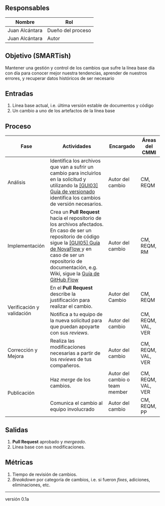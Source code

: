 ## Responsables

| Nombre  | Rol   |
|---------|-------|
| Juan Alcántara| Dueño del proceso |
| Juan Alcántara| Autor |

## Objetivo (SMARTish)
Mantener una gestión y control de los cambios que sufre la línea base día con
día para conocer mejor nuestra tendencias, aprender de nuestros errores, y
recuperar datos históricos de ser necesario

## Entradas
1. Línea base actual, i.e. última versión estable de documentos y código
2. Un cambio a uno de los artefactos de la línea base

## Proceso

<table>
  <thead>
    <tr>
      <th>Fase</th>
      <th>Actividades</th>
      <th>Encargado</th>
      <th>Áreas del CMMI</th>
    </tr>
  </thead>
  <tbody>
    <tr>
      <td>Análisis</td>
      <td> Identifica los archivos que van a sufrir un cambio para incluirlos
      en la solicitud y utilizando la <a
      href="https://github.com/novaDepto/Nova/wiki/%5BGUI11%5D-Gu%C3%ADa-de-versionado">[GUI03]
      Guía de versionado</a> identifica los cambios de versión
      necesarios.</td>
      <td>Autor del cambio</td>
      <td>CM, REQM</td>
    </tr>
    <tr>
      <td> Implementación </td>
      <td> Crea un <strong>Pull Request</strong> hacia el repositorio de los
      archivos afectados. En caso de ser un repositorio de código sigue la <a
      href="https://github.com/novaDepto/Nova/wiki/Gu%C3%ADa-de-Nova-Flow">[GUI05]
      Guía de NovaFlow </a> y en caso de ser un repositorio de documentación,
      e.g. Wiki, sigue la <a
      href="https://guides.github.com/introduction/flow/">Guía de GitHub
      Flow</a> </td>
      <td>Autor del cambio</td>
      <td>CM, REQM, RM</td>
    </tr>
    <tr>
      <td rowspan="2"> Verificación y validación </td>
      <td>En el <strong>Pull Request</strong> describe la justificación para
      realizar el cambio.</td>
      <td>Autor del Cambio</td>
      <td>CM, REQM</td>
    </tr>
    <tr>
      <td>Notifica a tu equipo de la nueva solicitud para que puedan apoyarte
      con sus <em>reviews</em>. </td>
      <td>Autor del cambio</td>
      <td>CM, REQM, VAL, VER </td>
    </tr>
    <tr>
      <td> Corrección y Mejora </td>
      <td>Realiza las modificaciones necesarias a partir de los
      <em>reviews</em> de tus compañeros.</td>
      <td>Autor del cambio</td>
      <td>CM, REQM, VAL, VER</td>
    </tr>
    <tr>
      <td rowspan="2"> Publicación </td>
      <td>Haz <em>merge</em> de los cambios.</td>
      <td>Autor del cambio o team member</td>
      <td>CM, REQM, VAL, VER</td>
    </tr>
    <tr>
      <td>Comunica el cambio al equipo involucrado
      <td>Autor del cambio</td>
      <td>CM, REQM, PP</td>
    </tr>
  </tbody>
</table>

## Salidas
1. **Pull Request** aprobado y _mergeado_.
2. Línea base con sus modificaciones.

## Métricas
1. Tiempo de revisión de cambios.
2. _Breakdown_ por categoría de cambios, i.e. si fueron _fixes_, adiciones,
eliminaciones, etc.

***
versión 0.1a